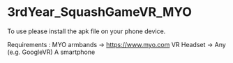 # 3rdYear_SquashGameVR_MYO
To use please install the apk file on your phone device.

Requirements :
MYO armbands -> https://www.myo.com
VR Headset -> Any (e.g. GoogleVR)
A smartphone
